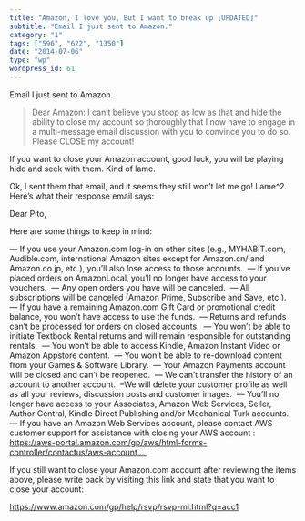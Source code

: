 ```yaml
---
title: "Amazon, I love you, But I want to break up [UPDATED]"
subtitle: "Email I just sent to Amazon."
category: "1"
tags: ["596", "622", "1350"]
date: "2014-07-06"
type: "wp"
wordpress_id: 61
---
```

Email I just sent to Amazon.

> Dear Amazon: I can’t believe you stoop as low as that and hide the ability to close my account so thoroughly that I now have to engage in a multi-message email discussion with you to convince you to do so. Please CLOSE my account!

If you want to close your Amazon account, good luck, you will be playing hide and seek with them. Kind of lame.

Ok, I sent them that email, and it seems they still won’t let me go! Lame^2. Here’s what their response email says:

> 
Dear Pito,

Here are some things to keep in mind: 

— If you use your Amazon.com log-in on other sites (e.g., MYHABIT.com, Audible.com, international Amazon sites except for Amazon.cn/ and Amazon.co.jp, etc.), you’ll also lose access to those accounts. 
— If you’ve placed orders on AmazonLocal, you’ll no longer have access to your vouchers. 
— Any open orders you have will be canceled. 
— All subscriptions will be canceled (Amazon Prime, Subscribe and Save, etc.). 
— If you have a remaining Amazon.com Gift Card or promotional credit balance, you won’t have access to use the funds. 
— Returns and refunds can’t be processed for orders on closed accounts. 
— You won’t be able to initiate Textbook Rental returns and will remain responsible for outstanding rentals. 
— You won’t be able to access Kindle, Amazon Instant Video or Amazon Appstore content. 
— You won’t be able to re-download content from your Games & Software Library. 
— Your Amazon Payments account will be closed and can’t be reopened. 
— We can’t transfer the history of an account to another account. 
–We will delete your customer profile as well as all your reviews, discussion posts and customer images. 
— You’ll no longer have access to your Associates, Amazon Web Services, Seller, Author Central, Kindle Direct Publishing and/or Mechanical Turk accounts. 
— If you have an Amazon Web Services account, please contact AWS customer support for assistance with closing your AWS account : 
https://aws-portal.amazon.com/gp/aws/html-forms-controller/contactus/aws-account… 

If you still want to close your Amazon.com account after reviewing the items above, please write back by visiting this link and state that you want to close your account: 

https://www.amazon.com/gp/help/rsvp/rsvp-mi.html?q=acc1